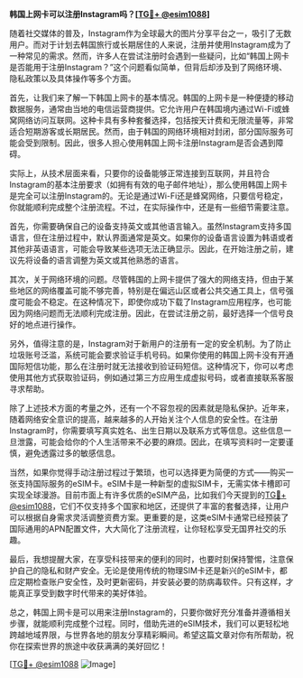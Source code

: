 **韩国上网卡可以注册Instagram吗？[[TG💪+ @esim1088](https://t.me/s/esim1088)]**

随着社交媒体的普及，Instagram作为全球最大的图片分享平台之一，吸引了无数用户。而对于计划去韩国旅行或长期居住的人来说，注册并使用Instagram成为了一种常见的需求。然而，许多人在尝试注册时会遇到一些疑问，比如“韩国上网卡是否能用于注册Instagram？”这个问题看似简单，但背后却涉及到了网络环境、隐私政策以及具体操作等多个方面。

首先，让我们来了解一下韩国上网卡的基本情况。韩国的上网卡是一种便捷的移动数据服务，通常由当地的电信运营商提供。它允许用户在韩国境内通过Wi-Fi或蜂窝网络访问互联网。这种卡具有多种套餐选择，包括按天计费和无限流量等，非常适合短期游客或长期居民。然而，由于韩国的网络环境相对封闭，部分国际服务可能会受到限制。因此，很多人担心使用韩国上网卡注册Instagram是否会遇到障碍。

实际上，从技术层面来看，只要你的设备能够正常连接到互联网，并且符合Instagram的基本注册要求（如拥有有效的电子邮件地址），那么使用韩国上网卡是完全可以注册Instagram的。无论是通过Wi-Fi还是蜂窝网络，只要信号稳定，你就能顺利完成整个注册流程。不过，在实际操作中，还是有一些细节需要注意。

首先，你需要确保自己的设备支持英文或其他语言输入。虽然Instagram支持多国语言，但在注册过程中，默认界面通常是英文。如果你的设备语言设置为韩语或者其他非英语语言，可能会导致某些选项无法正确显示。因此，在开始注册之前，建议先将设备的语言调整为英文或其他熟悉的语言。

其次，关于网络环境的问题。尽管韩国的上网卡提供了强大的网络支持，但由于某些地区的网络覆盖可能不够完善，特别是在偏远山区或者公共交通工具上，信号强度可能会不稳定。在这种情况下，即使你成功下载了Instagram应用程序，也可能因为网络问题而无法顺利完成注册。因此，在尝试注册之前，最好选择一个信号良好的地点进行操作。

另外，值得注意的是，Instagram对于新用户的注册有一定的安全机制。为了防止垃圾账号泛滥，系统可能会要求验证手机号码。如果你使用的韩国上网卡没有开通国际短信功能，那么在注册时就无法接收到验证码短信。这种情况下，你可以考虑使用其他方式获取验证码，例如通过第三方应用生成虚拟号码，或者直接联系客服寻求帮助。

除了上述技术方面的考量之外，还有一个不容忽视的因素就是隐私保护。近年来，随着网络安全意识的提高，越来越多的人开始关注个人信息的安全性。在注册Instagram时，你需要填写真实姓名、出生日期以及联系方式等信息。这些信息一旦泄露，可能会给你的个人生活带来不必要的麻烦。因此，在填写资料时一定要谨慎，避免透露过多的敏感信息。

当然，如果你觉得手动注册过程过于繁琐，也可以选择更为简便的方式——购买一张支持国际服务的eSIM卡。eSIM卡是一种新型的虚拟SIM卡，无需实体卡槽即可实现全球漫游。目前市面上有许多优质的eSIM产品，比如我们今天提到的[TG💪+ @esim1088](https://t.me/s/esim1088)，它们不仅支持多个国家和地区，还提供了丰富的套餐选择，让用户可以根据自身需求灵活调整资费方案。更重要的是，这类eSIM卡通常已经预装了国际通用的APN配置文件，大大简化了注册流程，让你轻松享受无国界社交的乐趣。

最后，我想提醒大家，在享受科技带来的便利的同时，也要时刻保持警惕，注意保护自己的隐私和财产安全。无论是使用传统的物理SIM卡还是新兴的eSIM卡，都应定期检查账户安全性，及时更新密码，并安装必要的防病毒软件。只有这样，才能真正享受到数字时代带来的美好体验。

总之，韩国上网卡是可以用来注册Instagram的，只要你做好充分准备并遵循相关步骤，就能顺利完成整个过程。同时，借助先进的eSIM技术，我们可以更轻松地跨越地域界限，与世界各地的朋友分享精彩瞬间。希望这篇文章对你有所帮助，祝你在探索世界的旅途中收获满满的美好回忆！

[[TG💪+ @esim1088](https://t.me/s/esim1088) ![Image](https://i.postimg.cc/4NQfJmqS/Snipaste-2025-05-13-00-14-12.png)]